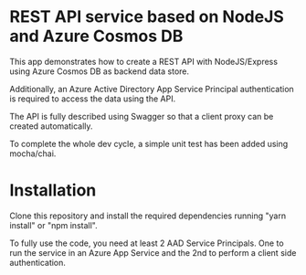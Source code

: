 # REST API service based on NodeJS and Azure Cosmos DB

This app demonstrates how to create a REST API with NodeJS/Express using Azure Cosmos DB as backend data store.

Additionally, an Azure Active Directory App Service Principal authentication is required to access the data using the API.

The API is fully described using Swagger so that a client proxy can be created automatically.

To complete the whole dev cycle, a simple unit test has been added using mocha/chai.

# Installation

Clone this repository and install the required dependencies running "yarn install" or "npm install".

To fully use the code, you need at least 2 AAD Service Principals. One to run the service in an Azure App Service and the 2nd to perform a client side authentication.
